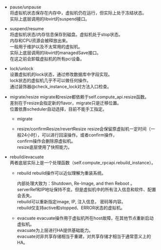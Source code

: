 + pause/unpause  
将虚拟机状态保存在内存中，虚拟机仍在运行，但实际上处于冻结状态。  
实际上底层调用的libvirt的suspend接口。  


+ suspend/resume  
将虚拟机状态/内存信息保存到磁盘。虚拟机处于stop状态。  
内存和CPU资源会被释放出来。  
一般用于维护以及不太常用的虚拟机。  
实际上底层调用的libvirt的managedSave接口。  
在这之前会卸载虚拟机的所有pci设备。  


+ lock/unlock  
设置虚拟机的lock状态，通过修改数据库中字段实现。  
lock状态的虚拟机几乎不可以做任何操作。  
通过装饰器@check_instance_lock对方法入口检查。  


+ migrate/resize 
  migrate和resize都依赖于self.compute_api.resize函数。  
  差别在于resize会指定新的flavor，migrate只是迁移位置。  
  位置依靠scheduler自动选择，目前不能手工指定。   
  + migrate
    
  + resize/confirmResize/revertResize
    resize会保留原虚拟机一定时间（一般24小时），可以进行回滚操作。或者confirm操作，  
    confirm操作会删除原虚拟机。  
    resize底层使用了快照能力。  

+ rebuild/evacuate    
  两者底层实际上是一个处理函数（self.compute_rpcapi.rebuild_instance）。  
  + rebuild
    rebuild操作可以近似理解为重装系统。  
  
    内部处理大致为：Shutdown, Re-Image, and then Reboot 。   
    serverRef和IP地址保持不变。但是虚拟机中的所有注入信息和软件、配置会丢失。  
    rebuild可以重新指定image, IP, 注入信息， 密码等内容。  
    rebuild仅支持active和stopped、ERROR状态的虚拟机。  

  + evacuate
    evacuate操作用于虚拟机所在host故障，在其他节点重新启动虚拟机。  
    evacuate为上层进行HA提供基础能力。  
    evacuate对非共享存储相当于重建，对共享存储才相当于通常意义上的HA。



